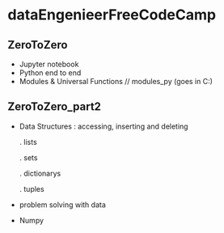 # dataEngenieerFreeCodeCamp

## ZeroToZero

- Jupyter notebook
- Python end to end 
- Modules & Universal Functions // modules_py (goes in C:\)

## ZeroToZero_part2 

- Data Structures : accessing, inserting and deleting 

  . lists
  
  . sets
  
  . dictionarys
  
  . tuples
  
- problem solving with data
- Numpy


